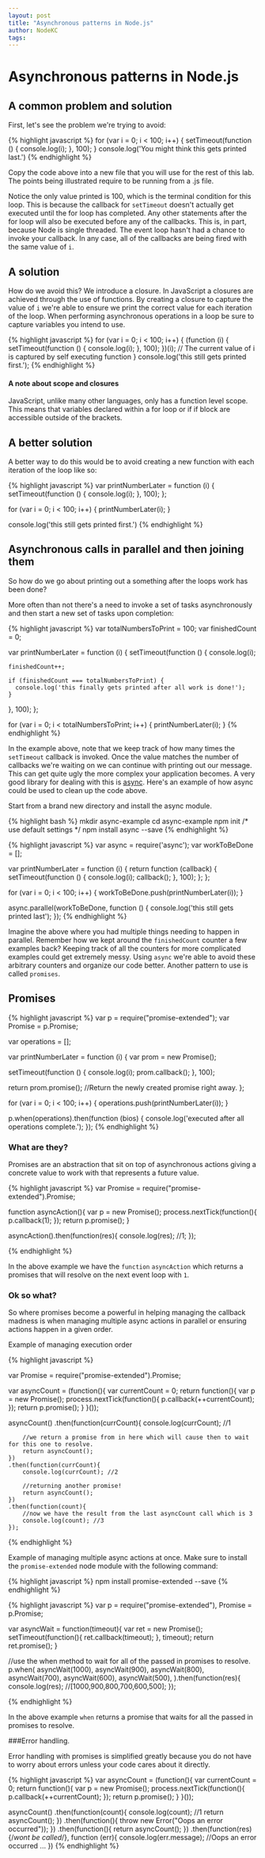 ```yaml
---
layout: post
title: "Asynchronous patterns in Node.js"
author: NodeKC
tags:
---
```


# Asynchronous patterns in Node.js

## A common problem and solution

First, let\'s see the problem we\'re trying to avoid:

{% highlight javascript %}
for (var i = 0; i < 100; i++) {
  setTimeout(function () {
    console.log(i);
  }, 100);
}
console.log('You might think this gets printed last.')
{% endhighlight %}

Copy the code above into a new file that you will use for the rest of this lab. The points being illustrated require to be running from a .js file.

Notice the only value printed is 100, which is the terminal condition for this loop. This is because the callback for `setTimeout` doesn\'t actually get executed until the for loop has completed. Any other statements after the for loop will also be executed before any of the callbacks. This is, in part, because Node is single threaded. The event loop hasn\'t had a chance to invoke your callback. In any case, all of the callbacks are being fired with the same value of `i`.

## A solution

How do we avoid this? We introduce a closure. In JavaScript a closures are achieved through the use of functions. By creating a closure to capture the value of `i` we\'re able to ensure we print the correct value for each iteration of the loop. When performing asynchronous operations in a loop be sure to capture variables you intend to use.

{% highlight javascript %}
for (var i = 0; i < 100; i++) {
   (function (i) {
      setTimeout(function () {
         console.log(i);
      }, 100);
   })(i); // The current value of i is captured by self executing function
}
console.log('this still gets printed first.');
{% endhighlight %}

#### A note about scope and closures

JavaScript, unlike many other languages, only has a function level scope. This means that variables declared within a for loop or if if block are accessible outside of the brackets.

## A better solution

A better way to do this would be to avoid creating a new function with each iteration of the loop like so:

{% highlight javascript %}
var printNumberLater = function (i) {
  setTimeout(function () {
    console.log(i);
  }, 100);
};

for (var i = 0; i < 100; i++) {
  printNumberLater(i);
}

console.log('this still gets printed first.')
{% endhighlight %}

## Asynchronous calls in parallel and then joining them

So how do we go about printing out a something after the loops work has been done?

More often than not there\'s a need to invoke a set of tasks asynchronously and then start a new set of tasks upon completion:

{% highlight javascript %}
var totalNumbersToPrint = 100;
var finishedCount = 0;

var printNumberLater = function (i) {
  setTimeout(function () {
    console.log(i);

    finishedCount++;

    if (finishedCount === totalNumbersToPrint) {
      console.log('this finally gets printed after all work is done!');
    }
  }, 100);
};

for (var i = 0; i < totalNumbersToPrint; i++) {
  printNumberLater(i);
}
{% endhighlight %}

In the example above, note that we keep track of how many times the `setTimeout` callback is invoked. Once the value matches the number of callbacks we\'re waiting on we can continue with printing out our message. This can get quite ugly the more complex your application becomes. A very good library for dealing with this is [async](https://www.npmjs.org/package/async). Here\'s an example of how async could be used to clean up the code above.

Start from a brand new directory and install the async module.

{% highlight bash %}
mkdir async-example
cd async-example
npm init /* use default settings */
npm install async --save
{% endhighlight %}

{% highlight javascript %}
var async = require('async');
var workToBeDone = [];

var printNumberLater = function (i) {
  return function (callback) {
    setTimeout(function () {
      console.log(i);
      callback();
    }, 100);
  };
};

for (var i = 0; i < 100; i++) {
  workToBeDone.push(printNumberLater(i));
}

async.parallel(workToBeDone, function () {
  console.log('this still gets printed last');
});
{% endhighlight %}

Imagine the above where you had multiple things needing to happen in parallel. Remember how we kept around the `finishedCount` counter a few examples back? Keeping track of all the counters for more complicated examples could get extremely messy. Using `async` we\'re able to avoid these arbitrary counters and organize our code better. Another pattern to use is called `promises`.

## Promises

{% highlight javascript %}
var p = require("promise-extended");
var Promise = p.Promise;

var operations = [];

var printNumberLater = function (i) {
  var prom = new Promise();

  setTimeout(function () {
    console.log(i);
    prom.callback();
  }, 100);

  return prom.promise(); //Return the newly created promise right away.
};

for (var i = 0; i < 100; i++)
{
   operations.push(printNumberLater(i));
}

p.when(operations).then(function (bios) {
  console.log('executed after all operations complete.');
});
{% endhighlight %}

### What are they?

Promises are an abstraction that sit on top of asynchronous actions giving a concrete value to work with that represents a future value.

{% highlight javascript %}
var Promise = require("promise-extended").Promise;

function asyncAction(){
    var p  = new Promise();
    process.nextTick(function(){
        p.callback(1);
    });
    return p.promise();
}

asyncAction().then(function(res){
    console.log(res); //1;
});

{% endhighlight %}

In the above example we have the `function` `asyncAction` which returns a promises that will resolve on the next event loop with `1`.

### Ok so what?

So where promises become a powerful in helping managing the callback madness is when managing multiple async actions in parallel or ensuring actions happen in a given order.

Example of managing execution order

{% highlight javascript %}

var Promise = require("promise-extended").Promise;

var asyncCount = (function(){
    var currentCount = 0;
    return function(){
        var p  = new Promise();
        process.nextTick(function(){
            p.callback(++currentCount);
        });
        return p.promise();
    }
}());

asyncCount()
    .then(function(currCount){
        console.log(currCount); //1

        //we return a promise from in here which will cause then to wait for this one to resolve.
        return asyncCount();
    })
    .then(function(currCount){
        console.log(currCount); //2

        //returning another promise!
        return asyncCount();
    })
    .then(function(count){
        //now we have the result from the last asyncCount call which is 3
        console.log(count); //3
    });

{% endhighlight %}

Example of managing multiple async actions at once. Make sure to install the `promise-extended` node module with the following command:

{% highlight javascript %}
npm install promise-extended --save
{% endhighlight %}

{% highlight javascript %}
var p = require("promise-extended"),
    Promise = p.Promise;

var asyncWait = function(timeout){
    var ret = new Promise();
    setTimeout(function(){
        ret.callback(timeout);
    }, timeout);
    return ret.promise();
}


//use the when method to wait for all of the passed in promises to resolve.
p.when(
    asyncWait(1000),
    asyncWait(900),
    asyncWait(800),
    asyncWait(700),
    asyncWait(600),
    asyncWait(500),
).then(function(res){
    console.log(res); //[1000,900,800,700,600,500];
});

{% endhighlight %}

In the above example `when` returns a promise that waits for all the passed in promises to resolve.


###Error handling.

Error handling with promises is simplified greatly because you do not have to worry about errors unless your code cares about it directly.

{% highlight javascript %}
var asyncCount = (function(){
    var currentCount = 0;
    return function(){
        var p  = new Promise();
        process.nextTick(function(){
            p.callback(++currentCount);
        });
        return p.promise();
    }
}());

asyncCount()
    .then(function(count){
        console.log(count); //1
        return asyncCount();
    })
    .then(function(){
        throw new Error("Oops an error occurred"));
    })
    .then(function(){
       return asyncCount();
    })
    .then(function(res){/*wont be called*/}, function (err){
        console.log(err.message); //Oops an error occurred ...
    })
{% endhighlight %}
